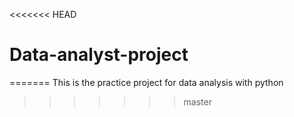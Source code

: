 <<<<<<< HEAD
# Data-analyst-project
=======
This is the practice project for data analysis with python
>>>>>>> master
